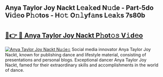 ## Anya Taylor Joy Nackt L𝚎a𝚔ed N𝚞𝚍e - Part-5do Vi𝚍𝚎o P𝚑𝚘tos - H𝚘𝚝 O𝚗𝚕yf𝚊ns L𝚎a𝚔s 7s80b

# <h2><a href="http://kfbtjh.oniu.top/?m=Anya+Taylor+Joy+Nackt">🔗👉 🔴 Anya Taylor Joy Nackt P𝚑ot𝚘𝚜 V𝚒d𝚎o</a></h2>

[![Anya Taylor Joy Nackt Nu𝚍e𝚜](https://i.imgur.com/0qMVB7G.gif)](http://kfbtjh.oniu.top/?m=Anya+Taylor+Joy+Nackt)
Social media innovator Anya Taylor Joy Nackt, known for publishing dance and lifestyle material, consisting of presentations and personal blogs. Exceptional dancer Anya Taylor Joy Nackt, famed for their extraordinary skills and accomplishments in the world of dance.  
